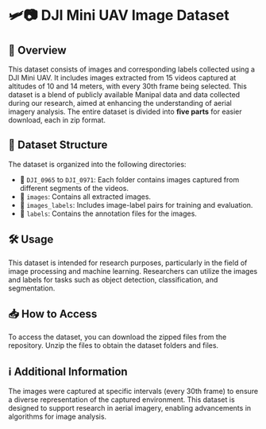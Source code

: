 # 🛩️📷 DJI Mini UAV Image Dataset

## 📜 Overview

This dataset consists of images and corresponding labels collected using a DJI Mini UAV. It includes images extracted from 15 videos captured at altitudes of 10 and 14 meters, with every 30th frame being selected. This dataset is a blend of publicly available Manipal data and data collected during our research, aimed at enhancing the understanding of aerial imagery analysis. The entire dataset is divided into **five parts** for easier download, each in zip format.

## 📂 Dataset Structure

The dataset is organized into the following directories:

- 📁 `DJI_0965` to `DJI_0971`: Each folder contains images captured from different segments of the videos.
- 📁 `images`: Contains all extracted images.
- 📁 `images_labels`: Includes image-label pairs for training and evaluation.
- 📁 `labels`: Contains the annotation files for the images.

## 🛠️ Usage

This dataset is intended for research purposes, particularly in the field of image processing and machine learning. Researchers can utilize the images and labels for tasks such as object detection, classification, and segmentation.

## 📥 How to Access

To access the dataset, you can download the zipped files from the repository. Unzip the files to obtain the dataset folders and files.

## ℹ️ Additional Information

The images were captured at specific intervals (every 30th frame) to ensure a diverse representation of the captured environment. This dataset is designed to support research in aerial imagery, enabling advancements in algorithms for image analysis.
